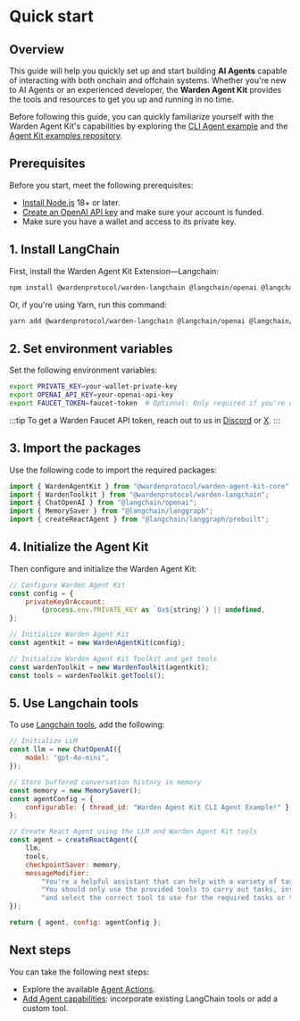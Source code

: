 ﻿---
sidebar_position: 2
---

# Quick start

## Overview

This guide will help you quickly set up and start building **AI Agents** capable of interacting with both onchain and offchain systems. Whether you're new to AI Agents or an experienced developer, the **Warden Agent Kit** provides the tools and resources to get you up and running in no time.

Before following this guide, you can quickly familiarize yourself with the Warden Agent Kit's capabilities by exploring the [CLI Agent example](cli-agent-example) and the [Agent Kit examples repository](https://github.com/warden-protocol/agent-kit-examples).

## Prerequisites

Before you start, meet the following prerequisites:

- [Install Node.js](https://nodejs.org/en/download) 18+ or later.
- [Create an OpenAI API key](https://platform.openai.com/docs/quickstart#create-and-export-an-api-key) and make sure your account is funded.
- Make sure you have a wallet and access to its private key.

## 1. Install LangChain

First, install the Warden Agent Kit Extension—Langchain:

```bash
npm install @wardenprotocol/warden-langchain @langchain/openai @langchain/langgraph
```

Or, if you're using Yarn, run this command:

```bash
yarn add @wardenprotocol/warden-langchain @langchain/openai @langchain/langgraph
```

## 2. Set environment variables

Set the following environment variables:

```bash
export PRIVATE_KEY=your-wallet-private-key
export OPENAI_API_KEY=your-openai-api-key
export FAUCET_TOKEN=faucet-token  # Optional: Only required if you're using the faucet tool
```

:::tip
To get a Warden Faucet API token, reach out to us in [Discord](https://discord.com/invite/wardenprotocol) or [X](https://x.com/wardenprotocol).
:::


## 3. Import the packages

Use the following code to import the required packages:

```javascript
import { WardenAgentKit } from "@wardenprotocol/warden-agent-kit-core";
import { WardenToolkit } from "@wardenprotocol/warden-langchain";
import { ChatOpenAI } from "@langchain/openai";
import { MemorySaver } from "@langchain/langgraph";
import { createReactAgent } from "@langchain/langgraph/prebuilt";
```

## 4. Initialize the Agent Kit

Then configure and initialize the Warden Agent Kit:

```javascript
// Configure Warden Agent Kit
const config = {
    privateKeyOrAccount:
        (process.env.PRIVATE_KEY as `0x${string}`) || undefined,
};

// Initialize Warden Agent Kit
const agentkit = new WardenAgentKit(config);

// Initialize Warden Agent Kit Toolkit and get tools
const wardenToolkit = new WardenToolkit(agentkit);
const tools = wardenToolkit.getTools();
```

## 5. Use Langchain tools

To use [Langchain tools](add-agent-capabilities#incorporate-langchain-tools), add the following:

```javascript
// Initialize LLM
const llm = new ChatOpenAI({
    model: "gpt-4o-mini",
});

// Store buffered conversation history in memory
const memory = new MemorySaver();
const agentConfig = {
    configurable: { thread_id: "Warden Agent Kit CLI Agent Example!" },
};

// Create React Agent using the LLM and Warden Agent Kit tools
const agent = createReactAgent({
    llm,
    tools,
    checkpointSaver: memory,
    messageModifier:
        "You're a helpful assistant that can help with a variety of tasks related to web3 tranactions." +
        "You should only use the provided tools to carry out tasks, interperate the users input" +
        "and select the correct tool to use for the required tasks or tasks.",
});

return { agent, config: agentConfig };
```

## Next steps

You can take the following next steps:

- Explore the available [Agent Actions](agent-actions).
- [Add Agent capabilities](add-agent-capabilities): incorporate existing LangChain tools or add a custom tool.
